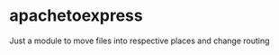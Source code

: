 apachetoexpress
===============

Just a module to move files into respective places and change routing
